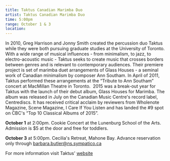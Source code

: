```yaml
---
title: Taktus Canadian Marimba Duo
artist: Taktus Canadian Marimba Duo
time: 5:00pm
range: October 1 & 3
location: 
---
```


In 2010, Greg Harrison and Jonny Smith created the percussion duo Taktus while they were both pursuing graduate studies at the University of Toronto. With a wide range of musical influences - from minimalism, to jazz, to electro-acoustic music - Taktus seeks to create music that crosses borders between genres and is relevant to contemporary audiences. Their premiere project is set of marimba duet arrangements of Glass Houses - a seminal work of Canadian minimalism by composer Ann Southam. In April of 2011, Taktus performed these arrangements at the “Tribute to Ann Southam” concert at MacMillan Theatre in Toronto. 
2015 was a break-out year for Taktus with the launch of their debut album, Glass Houses for Marimba. The album was released in July on the Canadian Music Centre's record label, Centrediscs. It has received critical acclaim by reviewers from Wholenote Magazine, Scene Magazine, I Care If You Listen and has landed the #9 spot on CBC's “Top 10 Classical Albums of 2015”.

**October 1** at 2:00pm. Cookie Concert at the Lunenburg School of the Arts. Admission is $5 at the door and free for toddlers.

**October 3** at 5:00pm. Cecilia's Retreat, Mahone Bay. Advance reservation only through [barbara.butler@ns.sympatico.ca](mailto:barbara.butler@ns.sympatico.ca)

For more information visit Taktus' [website](http://www.taktusduo.com/taktus)